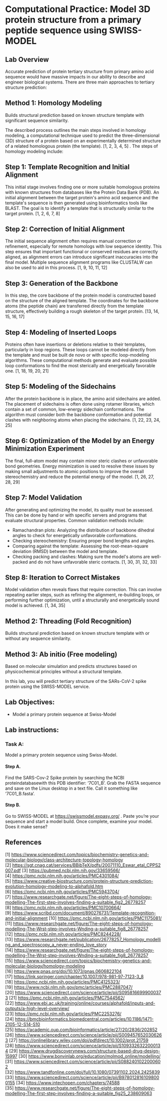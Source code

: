 # Computational Practice: Model 3D protein structure from a primary peptide sequence using SWISS-MODEL

##  Lab Overview
Accurate prediction of protein tertiary structure from primary amino acid sequence would have massive impacts in our ability to describe and engineer biological systems.  There are three main approaches to tertiary structure prediction:

## Method 1: Homology Modeling
Builds structural prediction based on known structure template with significant sequence similarity.

The described process outlines the main steps involved in homology modeling, a computational technique used to predict the three-dimensional (3D) structure of a protein based on an experimentally determined structure of a related homologous protein (the template). [1, 2, 3, 4, 5] . The steps of homology modeling include:

## Step 1: Template Recognition and Initial Alignment
This initial stage involves finding one or more suitable homologous proteins with known structures from databases like the Protein Data Bank (PDB). An initial alignment between the target protein's amino acid sequence and the template's sequence is then generated using bioinformatics tools like BLAST. The goal is to identify a template that is structurally similar to the target protein. [1, 2, 6, 7, 8]  
## Step 2: Correction of Initial Alignment
The initial sequence alignment often requires manual correction or refinement, especially for remote homologs with low sequence identity. This step ensures that important functional or conserved residues are correctly aligned, as alignment errors can introduce significant inaccuracies into the final model. Multiple sequence alignment programs like CLUSTALW can also be used to aid in this process. [1, 9, 10, 11, 12]  
## Step 3: Generation of the Backbone
In this step, the core backbone of the protein model is constructed based on the structure of the aligned template. The coordinates for the backbone atoms (the peptide chain) are transferred directly from the template structure, effectively building a rough skeleton of the target protein. [13, 14, 15, 16, 17]  
## Step 4: Modeling of Inserted Loops
Proteins often have insertions or deletions relative to their templates, particularly in loop regions. These loops cannot be modeled directly from the template and must be built de novo or with specific loop-modeling algorithms. These computational methods generate and evaluate possible loop conformations to find the most sterically and energetically favorable one. [1, 18, 19, 20, 21]  
## Step 5: Modeling of the Sidechains
After the protein backbone is in place, the amino acid sidechains are added. The placement of sidechains is often done using rotamer libraries, which contain a set of common, low-energy sidechain conformations. The algorithm must consider both the backbone conformation and potential clashes with neighboring atoms when placing the sidechains. [1, 22, 23, 24, 25]  
## Step 6: Optimization of the Model by an Energy Minimization Experiment
The final, full-atom model may contain minor steric clashes or unfavorable bond geometries. Energy minimization is used to resolve these issues by making small adjustments to atomic positions to improve the overall stereochemistry and reduce the potential energy of the model. [1, 26, 27, 28, 29]  
## Step 7: Model Validation
After generating and optimizing the model, its quality must be assessed. This can be done by hand or with specific servers and programs that evaluate structural properties. Common validation methods include: 

- Ramachandran plots: Analyzing the distribution of backbone dihedral angles to check for energetically unfavorable conformations. 
- Checking stereochemistry: Ensuring proper bond lengths and angles. 
- Comparing against the template: Assessing the root-mean-square deviation (RMSD) between the model and template. 
- Checking packing and clashes: Making sure the model's atoms are well-packed and do not have unfavorable steric contacts. [1, 30, 31, 32, 33]  

## Step 8: Iteration to Correct Mistakes
Model validation often reveals flaws that require correction. This can involve repeating earlier steps, such as refining the alignment, re-building loops, or performing further optimization, until a structurally and energetically sound model is achieved. [1, 34, 35]  

## Method 2: Threading (Fold Recognition)
Builds structural prediction based on known structure template with or without any sequence similarity.

## Method 3: Ab initio (Free modeling)
Based on molecular simulation and predicts structures based on physicochemical principles without a structural template.

In this lab, you will predict tertiary structure of the SARs-CoV-2 spike protein using the SWISS-MODEL service.

##  Lab Objectives:
- Model a primary protein sequence at Swiss-Model

## Lab instructions:

###  Task A: 
Model a primary protein sequence using Swiss-Model.
#### Step A. 
Find the SARS-Cov-2 Spike protein by searching the NCBI proteindatabasewith this PDB identifier: ‘7C01_B’.  Grab the FASTA sequence and save on the Linux desktop in a text file.  Call it something like ‘7C01_B.fasta’.
#### Step B. 
Go to SWISS-MODEL at  https://swissmodel.expasy.org/ . Paste you’re your sequence and start a model build.  Once complete, examine your model. Does it make sense?  

## References
[1] https://www.sciencedirect.com/topics/biochemistry-genetics-and-molecular-biology/class-architecture-topology-homology
[2] https://sgt.cnag.cat/services/BBibTeX/pdfs/20071110_Eswar_etal_CPPS2007.pdf
[3] https://pubmed.ncbi.nlm.nih.gov/33659566/
[4] https://pmc.ncbi.nlm.nih.gov/articles/PMC4301084/
[5] https://www.creative-biostructure.com/protein-structure-prediction-evolution-homology-modeling-to-alphafold.htm
[6] https://pmc.ncbi.nlm.nih.gov/articles/PMC5943704/
[7] https://www.researchgate.net/figure/The-eight-steps-of-homology-modelling-The-first-step-involves-finding-a-suitable_fig2_26778257
[8] https://pmc.ncbi.nlm.nih.gov/articles/PMC10700664/
[9] https://www.scribd.com/document/890276731/Template-recognition-and-initial-alignment
[10] https://pmc.ncbi.nlm.nih.gov/articles/PMC1175081/
[11] https://www.researchgate.net/figure/The-eight-steps-of-homology-modelling-The-Wrst-step-involves-Wnding-a-suitable_fig8_26778257
[12] https://pmc.ncbi.nlm.nih.gov/articles/PMC8244228/
[13] https://www.researchgate.net/publication/26778257_Homology_modelling_and_spectroscopy_a_never-ending_love_story
[14] https://www.researchgate.net/figure/The-eight-steps-of-homology-modelling-The-Wrst-step-involves-Wnding-a-suitable_fig8_26778257
[15] https://www.sciencedirect.com/topics/biochemistry-genetics-and-molecular-biology/homology-modeling
[16] https://www.pnas.org/doi/10.1073/pnas.0606822104
[17] https://link.springer.com/chapter/10.1007/978-981-97-7123-3_8
[18] https://pmc.ncbi.nlm.nih.gov/articles/PMC4125323/
[19] https://www.ncbi.nlm.nih.gov/pmc/articles/PMC2887047/
[20] https://www.sciencedirect.com/science/article/pii/S0958166999000373
[21] https://pmc.ncbi.nlm.nih.gov/articles/PMC7544562/
[22] https://www.ebi.ac.uk/training/online/courses/alphafold/inputs-and-outputs/a-high-level-overview/
[23] https://pmc.ncbi.nlm.nih.gov/articles/PMC2253276/
[24] https://bmcbioinformatics.biomedcentral.com/articles/10.1186/1471-2105-12-S14-S10
[25] https://academic.oup.com/bioinformatics/article/27/20/2836/202852
[26] https://www.sciencedirect.com/science/article/pii/S0094576520306263
[27] https://onlinelibrary.wiley.com/doi/pdfdirect/10.1002/prot.21759
[28] https://www.sciencedirect.com/science/article/pii/S1093326322000134
[29] https://www.drugdiscoverynews.com/structure-based-drug-design-15997
[30] https://www.bonvinlab.org/education/molmod_online/modelling/
[31] https://www.sciencedirect.com/science/article/pii/S0882401022000602
[32] https://www.tandfonline.com/doi/full/10.1080/07391102.2024.2425839
[33] https://www.sciencedirect.com/science/article/pii/B9780128161098000155
[34] https://www.intechopen.com/chapters/74588
[35] https://www.researchgate.net/figure/The-eight-steps-of-homology-modelling-The-first-step-involves-finding-a-suitable_fig25_238609063
